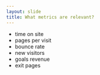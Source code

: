 ```yaml
---
layout: slide
title: What metrics are relevant?
---
```

* time on site
* pages per visit
* bounce rate
* new visitors
* goals revenue
* exit pages
